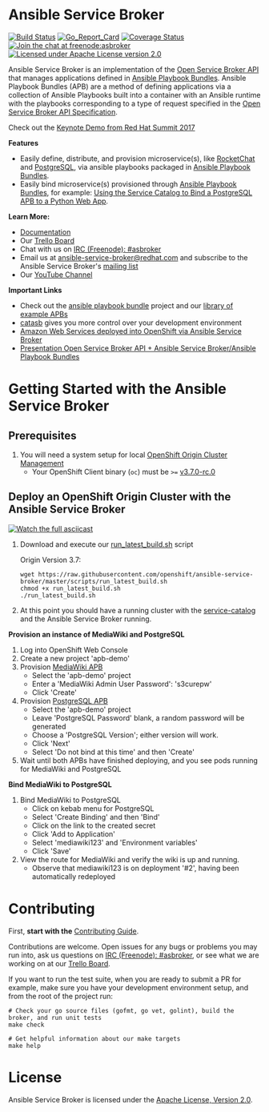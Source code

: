 Ansible Service Broker
======================

[![Build Status](https://travis-ci.org/openshift/ansible-service-broker.svg?branch=master)](https://travis-ci.org/openshift/ansible-service-broker)
[![Go_Report_Card](https://goreportcard.com/badge/github.com/openshift/ansible-service-broker)](https://goreportcard.com/report/github.com/openshift/ansible-service-broker)
[![Coverage Status](https://coveralls.io/repos/github/openshift/ansible-service-broker/badge.svg?branch=coveralls)](https://coveralls.io/github/openshift/ansible-service-broker?branch=coveralls)
[![Join the chat at freenode:asbroker](https://img.shields.io/badge/irc-freenode%3A%20%23asbroker-blue.svg)](http://webchat.freenode.net/?channels=%23asbroker)
[![Licensed under Apache License version 2.0](https://img.shields.io/github/license/openshift/origin.svg?maxAge=2592000)](https://www.apache.org/licenses/LICENSE-2.0)

Ansible Service Broker is an implementation of the [Open Service Broker API](https://github.com/openservicebrokerapi/servicebroker)
that manages applications defined in [Ansible Playbook Bundles](https://github.com/fusor/ansible-playbook-bundle).
Ansible Playbook Bundles (APB) are a method of defining applications via a collection of Ansible Playbooks built into a container
with an Ansible runtime with the playbooks corresponding to a type of request specified in the
[Open Service Broker API Specification](https://github.com/openservicebrokerapi/servicebroker/blob/master/spec.md#api-overview).

Check out the [Keynote Demo from Red Hat Summit 2017](https://youtu.be/8MCbJmZQM9c?list=PLEGSLwUsxfEh4TE2GDU4oygCB-tmShkSn&t=4732)

**Features**

- Easily define, distribute, and provision microservice(s), like [RocketChat](https://github.com/fusor/apb-examples/tree/master/rocketchat-apb)
  and [PostgreSQL](https://github.com/ansibleplaybookbundle/postgresql-apb), via ansible playbooks packaged in
  [Ansible Playbook Bundles](https://github.com/fusor/ansible-playbook-bundle).
- Easily bind microservice(s) provisioned through [Ansible Playbook Bundles](https://github.com/fusor/ansible-playbook-bundle),
  for example: [Using the Service Catalog to Bind a PostgreSQL APB to a Python Web App](https://www.youtube.com/watch?v=xmd52NhEjCk).

**Learn More:**

- [Documentation](docs/README.md)
- Our [Trello Board](https://trello.com/b/50JhiC5v/ansible-service-broker)
- Chat with us on [IRC (Freenode): #asbroker](http://webchat.freenode.net/?channels=%23asbroker)
- Email us at ansible-service-broker@redhat.com and subscribe to the Ansible Service Broker's
  [mailing list](https://www.redhat.com/mailman/listinfo/ansible-service-broker)
- Our [YouTube Channel](https://www.youtube.com/channel/UC04eOMIMiV06_RSZPb4OOBw)

**Important Links**
- Check out the [ansible playbook bundle](https://github.com/fusor/ansible-playbook-bundle) project
   and our [library of example APBs](https://github.com/fusor/apb-examples)
- [catasb](https://github.com/fusor/catasb) gives you more control over your development environment
- [Amazon Web Services deployed into OpenShift via Ansible Service Broker](https://www.youtube.com/watch?v=EKo3khfmhi8&index=2&list=PLZ7osZ-J70IaVc0NVyLs7tLO1hbhBdxHe)
- [Presentation Open Service Broker API + Ansible Service Broker/Ansible Playbook Bundles](https://www.youtube.com/watch?v=BaPMFZZ5lsc&index=1&list=PLZ7osZ-J70IaVc0NVyLs7tLO1hbhBdxHe)

# Getting Started with the Ansible Service Broker

## Prerequisites
1. You will need a system setup for local [OpenShift Origin Cluster Management](https://github.com/openshift/origin/blob/master/docs/cluster_up_down.md)
    * Your OpenShift Client binary (`oc`) must be `>=` [v3.7.0-rc.0](https://github.com/openshift/origin/releases/tag/v3.7.0-rc.0)

## Deploy an OpenShift Origin Cluster with the Ansible Service Broker

[![Watch the full asciicast](docs/images/run_latest.gif)](https://asciinema.org/a/134509)

1. Download and execute our [run_latest_build.sh](https://raw.githubusercontent.com/openshift/ansible-service-broker/master/scripts/run_latest_build.sh) script

    Origin Version 3.7:
    ```
    wget https://raw.githubusercontent.com/openshift/ansible-service-broker/master/scripts/run_latest_build.sh
    chmod +x run_latest_build.sh
    ./run_latest_build.sh
    ```

1. At this point you should have a running cluster with the [service-catalog](https://github.com/kubernetes-incubator/service-catalog/) and the Ansible Service Broker running.

**Provision an instance of MediaWiki and PostgreSQL**
1. Log into OpenShift Web Console
1. Create a new project 'apb-demo'
1. Provision [MediaWiki APB](https://github.com/ansibleplaybookbundle/mediawiki-apb)
    * Select the 'apb-demo' project
    * Enter a 'MediaWiki Admin User Password': 's3curepw'
    * Click 'Create'
1. Provision [PostgreSQL APB](https://github.com/ansibleplaybookbundle/postgresql-apb)
    * Select the 'apb-demo' project
    * Leave 'PostgreSQL Password' blank, a random password will be generated
    * Choose a 'PostgreSQL Version'; either version will work.
    * Click 'Next'
    * Select 'Do not bind at this time' and then 'Create'
1. Wait until both APBs have finished deploying, and you see pods running for MediaWiki and PostgreSQL

**Bind MediaWiki to PostgreSQL**
1. Bind MediaWiki to PostgreSQL
    * Click on kebab menu for PostgreSQL
    * Select 'Create Binding' and then 'Bind'
    * Click on the link to the created secret
    * Click 'Add to Application'
    * Select 'mediawiki123' and 'Environment variables'
    * Click 'Save'
1. View the route for MediaWiki and verify the wiki is up and running.
    * Observe that mediawiki123 is on deployment '#2', having been automatically redeployed

# Contributing

First, **start with the** [Contributing Guide](CONTRIBUTING.md).

Contributions are welcome. Open issues for any bugs or problems you may run into,
ask us questions on [IRC (Freenode): #asbroker](http://webchat.freenode.net/?channels=%23asbroker),
or see what we are working on at our [Trello Board](https://trello.com/b/50JhiC5v/ansible-service-broker).

If you want to run the test suite, when you are ready to submit a PR for example,
make sure you have your development environment setup, and from the root of the
project run:

```
# Check your go source files (gofmt, go vet, golint), build the broker, and run unit tests
make check

# Get helpful information about our make targets
make help
```

# License

Ansible Service Broker is licensed under the [Apache License, Version 2.0](http://www.apache.org/licenses/).
